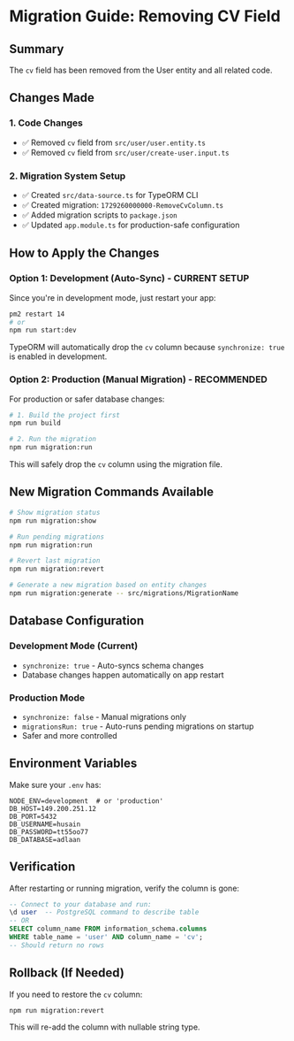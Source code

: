 # Migration Guide: Removing CV Field

## Summary
The `cv` field has been removed from the User entity and all related code.

## Changes Made

### 1. Code Changes
- ✅ Removed `cv` field from `src/user/user.entity.ts`
- ✅ Removed `cv` field from `src/user/create-user.input.ts`

### 2. Migration System Setup
- ✅ Created `src/data-source.ts` for TypeORM CLI
- ✅ Created migration: `1729260000000-RemoveCvColumn.ts`
- ✅ Added migration scripts to `package.json`
- ✅ Updated `app.module.ts` for production-safe configuration

## How to Apply the Changes

### Option 1: Development (Auto-Sync) - CURRENT SETUP
Since you're in development mode, just restart your app:

```bash
pm2 restart 14
# or
npm run start:dev
```

TypeORM will automatically drop the `cv` column because `synchronize: true` is enabled in development.

### Option 2: Production (Manual Migration) - RECOMMENDED
For production or safer database changes:

```bash
# 1. Build the project first
npm run build

# 2. Run the migration
npm run migration:run
```

This will safely drop the `cv` column using the migration file.

## New Migration Commands Available

```bash
# Show migration status
npm run migration:show

# Run pending migrations
npm run migration:run

# Revert last migration
npm run migration:revert

# Generate a new migration based on entity changes
npm run migration:generate -- src/migrations/MigrationName
```

## Database Configuration

### Development Mode (Current)
- `synchronize: true` - Auto-syncs schema changes
- Database changes happen automatically on app restart

### Production Mode
- `synchronize: false` - Manual migrations only
- `migrationsRun: true` - Auto-runs pending migrations on startup
- Safer and more controlled

## Environment Variables

Make sure your `.env` has:
```
NODE_ENV=development  # or 'production'
DB_HOST=149.200.251.12
DB_PORT=5432
DB_USERNAME=husain
DB_PASSWORD=tt55oo77
DB_DATABASE=adlaan
```

## Verification

After restarting or running migration, verify the column is gone:

```sql
-- Connect to your database and run:
\d user  -- PostgreSQL command to describe table
-- OR
SELECT column_name FROM information_schema.columns 
WHERE table_name = 'user' AND column_name = 'cv';
-- Should return no rows
```

## Rollback (If Needed)

If you need to restore the `cv` column:

```bash
npm run migration:revert
```

This will re-add the column with nullable string type.
